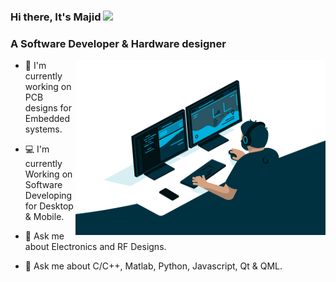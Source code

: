 ### Hi there, It's Majid <img src="https://media.giphy.com/media/hvRJCLFzcasrR4ia7z/giphy.gif" width="25px">

### A Software Developer & Hardware designer

<img align="right" alt="GIF" src="code.gif" width="400" height="280" />

 - 🔭 I'm currently working on PCB designs for Embedded systems.
 
 - 💻 I'm currently Working on Software Developing for Desktop & Mobile.
 
 - 💬 Ask me about Electronics and RF Designs.
 
 - 💬 Ask me about C/C++, Matlab, Python, Javascript, Qt & QML.

<!--
**AnotherMajid/AnotherMajid** is a ✨ _special_ ✨ repository because its `README.md` (this file) appears on your GitHub profile.

Here are some ideas to get you started:

- 🔭 I’m currently working on ...
- 🌱 I’m currently learning ...
- 👯 I’m looking to collaborate on ...
- 🤔 I’m looking for help with ...
- 💬 Ask me about ...
- 📫 How to reach me: ...
- 😄 Pronouns: ...
- ⚡ Fun fact: ...
-->
